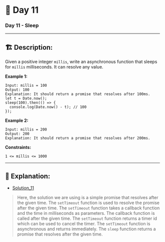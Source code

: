 # 🔨 Day 11

### Day 11 - Sleep 

---

## 🏗️ Description:

Given a positive integer `millis`, write an asynchronous function that sleeps for `millis` milliseconds. It can resolve any value.

**Example 1:**

```
Input: millis = 100
Output: 100
Explanation: It should return a promise that resolves after 100ms.
let t = Date.now();
sleep(100).then(() => {
  console.log(Date.now() - t); // 100
});
```

**Example 2:**

```
Input: millis = 200
Output: 200
Explanation: It should return a promise that resolves after 200ms.
```

**Constraints:**

```
1 <= millis <= 1000
```
---

## 📝 Explanation:

- [Solution_11](solutions/Exercise_11/sleep.js)

> Here, the solution we are using is a simple promise that resolves after the given time. The `setTimeout` function is used to resolve the promise after the given time. The `setTimeout` function takes a callback function and the time in milliseconds as parameters. The callback function is called after the given time. The `setTimeout` function returns a timer id which can be used to cancel the timer. The `setTimeout` function is asynchronous and returns immediately. The `sleep` function returns a promise that resolves after the given time.